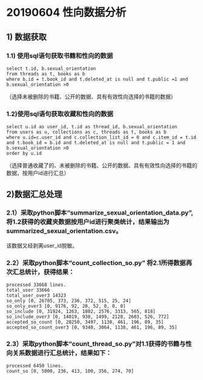 # 20190604 性向数据分析
## 1) 数据获取
### 1.1) 使用sql语句获取书籍和性向的数据
```
select t.id, b.sexual_orientation
from threads as t, books as b
where b.id = t.book_id and t.deleted_at is null and t.public =1 and b.sexual_orientation >0
```
（选择未被删除的书籍、公开的数据、具有有效性向选择的书籍的数据）

### 1.2)使用sql语句获取收藏和性向的数据
```
select u.id as user_id, t.id as thread_id, b.sexual_orientation
from users as u, collections as c, threads as t, books as b
where u.id=c.user_id and c.collection_list_id = 0 and c.item_id = t.id and t.book_id = b.id and t.deleted_at is null and t.public = 1 and b.sexual_orientation >0
order by u.id
```
（选择普通收藏了的、未被删除的书籍、公开的数据、具有有效性向选择的书籍的数据，按用户id进行汇总）

## 2)数据汇总处理
### 2.1）采取python脚本“summarize_sexual_orientation_data.py”,将1.2获得的收藏夹数据按用户id进行聚类统计，结果输出为summarized_sexual_orientation.csv。
该数据又经剥离user_id脱敏。
### 2.2）采取python脚本“count_collection_so.py” 将2.1所得数据再次汇总统计，获得结果：
```
processed 33668 lines.
total_user 33666
total_user_over3 14323
so_only [0, 26705, 373, 236, 372, 515, 25, 24]
so_only_over3 [0, 9176, 92, 20, 52, 0, 0, 0]
so_include [0, 31924, 1263, 1802, 2576, 3313, 565, 818]
so_include_over3 [0, 14019, 938, 1499, 2128, 2603, 526, 772]
accepted_so_count [0, 28250, 3497, 1138, 461, 196, 89, 35]
accepted_so_count_over3 [0, 9340, 3064, 1138, 461, 196, 89, 35]
```
### 2.3）采取python脚本“count_thread_so.py”对1.1获得的书籍与性向关系数据进行汇总统计，结果如下：
```
processed 6450 lines.
count_so [0, 5000, 236, 413, 100, 356, 274, 70]
```
